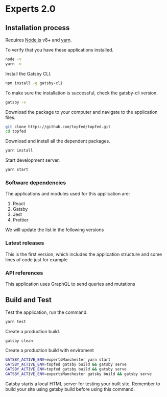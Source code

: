 # Experts 2.0

## Installation process

Requires [Node.js](https://nodejs.org/) v8+ and [yarn](https://yarnpkg.com/).

To verify that you have these applications installed.

```sh
node -v
yarn -v
```

Install the Gatsby CLI.

```sh
npm install -g gatsby-cli
```

To make sure the installation is successful, check the gatsby-cli version.

```sh
gatsby -v
```

Download the package to your computer and navigate to the application files.

```sh
git clone https://github.com/topfed/topfed.git
cd topfed
```

Download and install all the dependent packages.

```sh
yarn install
```

Start development server.

```sh
yarn start
```

### Software dependencies

The applications and modules used for this application are:

1. React
2. Gatsby
3. Jest
4. Prettier

We will update the list in the following versions

### Latest releases

This is the first version, which includes the application structure and some lines of code just for example

### API references

This application uses GraphQL to send queries and mutations

## Build and Test

Test the application, run the command.

```sh
yarn test
```

Create a production build.

```sh
gatsby clean
```

Create a production build with enviroment

```sh
GATSBY_ACTIVE_ENV=expertsManchester yarn start
GATSBY_ACTIVE_ENV=topfed gatsby build && gatsby serve
GATSBY_ACTIVE_ENV=topfed gatsby build && gatsby serve
GATSBY_ACTIVE_ENV=expertsManchester gatsby build && gatsby serve
```

Gatsby starts a local HTML server for testing your built site. Remember to build your site using gatsby build before using this command.
